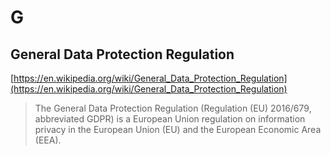 # G

## General Data Protection Regulation

[https://en.wikipedia.org/wiki/General_Data_Protection_Regulation](https://en.wikipedia.org/wiki/General_Data_Protection_Regulation)

> The General Data Protection Regulation (Regulation (EU) 2016/679, abbreviated GDPR) is a European Union regulation on information privacy in the European Union (EU) and the European Economic Area (EEA).
